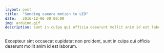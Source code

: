 ```yaml
---
layout: post
title:  "Sending camera motion to LED"
date:   2016-12-06 00:00:00
img: arduino.gif
description: sunt in culpa qui officia deserunt mollit anim id est laborum.
---
```


Excepteur sint occaecat cupidatat non proident, sunt in culpa qui officia deserunt mollit anim id est laborum.
